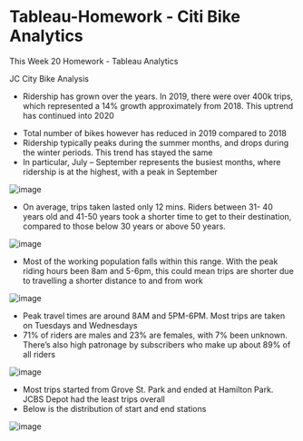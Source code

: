# Tableau-Homework - Citi Bike Analytics
This Week 20 Homework - Tableau Analytics





JC City Bike Analysis
*	Ridership has grown over the years. In 2019, there were over 400k trips, which represented a 14% growth approximately from 2018. This uptrend has continued into 2020
-	Total number of bikes however has reduced in 2019 compared to 2018
-	Ridership typically peaks during the summer months, and drops during the winter periods. This trend has stayed the same
-	In particular, July – September represents the busiest months, where ridership is at the highest, with a peak in September

![image](https://user-images.githubusercontent.com/75806028/122619822-f4566680-d056-11eb-86e7-30c014c0fac3.png)

-	On average, trips taken lasted only 12 mins. Riders between 31- 40 years old and 41-50 years took a shorter time to get to their destination, compared to those below 30 years or above 50 years. 

 ![image](https://user-images.githubusercontent.com/75806028/122619933-45665a80-d057-11eb-9869-648a88e1cd7a.png)

-	Most of the working population falls within this range. With the peak riding hours been 8am and 5-6pm, this could mean trips are shorter due to travelling a shorter distance to and from work 

![image](https://user-images.githubusercontent.com/75806028/122620042-8a8a8c80-d057-11eb-97e6-7d41668bc734.png)
 
-	Peak travel times are around 8AM and 5PM-6PM. Most trips are taken on Tuesdays and Wednesdays
-	71% of riders are males and 23% are females, with 7% been unknown. There’s also high patronage by subscribers who make up about 89% of all riders

![image](https://user-images.githubusercontent.com/75806028/122620108-b60d7700-d057-11eb-8e07-5ae901c81ba4.png)

-	Most trips started from Grove St. Park and ended at Hamilton Park. JCBS Depot had the least trips overall
-	Below is the distribution of start and end stations

![image](https://user-images.githubusercontent.com/75806028/122620188-e35a2500-d057-11eb-8b6b-4c8ed1143c89.png)


